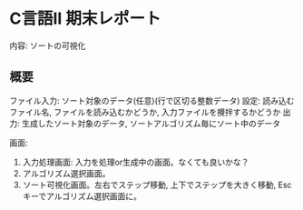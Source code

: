# C言語II 期末レポート
内容: ソートの可視化

## 概要
ファイル入力: ソート対象のデータ(任意)(行で区切る整数データ)
設定: 読み込むファイル名, ファイルを読み込むかどうか, 入力ファイルを攪拌するかどうか
出力: 生成したソート対象のデータ, ソートアルゴリズム毎にソート中のデータ

画面:
1. 入力処理画面: 入力を処理or生成中の画面。なくても良いかな？
2. アルゴリズム選択画面。
3. ソート可視化画面。左右でステップ移動, 上下でステップを大きく移動, Escキーでアルゴリズム選択画面に。
